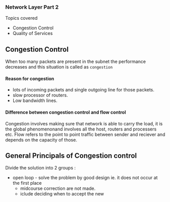 ### Network Layer Part 2

Topics covered
* Congestion Control
* Quality of Services

## Congestion Control

When too many packets are present in the subnet the performance decreases and this situation is called as ```congestion```

#### Reason for congestion
* lots of incoming packets and single outgoing line for those packets.
* slow processor of routers.
* Low bandwidth lines. 

#### Difference between congestion control and flow control

Congestion involves making sure that network is able to carry the load, it is the global phenomenonand involves all the host, routers and processers etc.
Flow refers to the point to point traffic between sender and reciever and depends on the capacity of those. 

## General Principals of Congestion control
Divide the solution into 2 groups : 
- open loop - solve the problem by good design ie. it does not occur at the first place
  -  midcourse correction are not made. 
  -  iclude deciding when to accept the new 